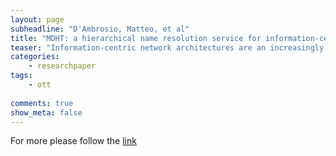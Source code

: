 ```yaml
---
layout: page
subheadline: "D'Ambrosio, Matteo, et al"
title: "MDHT: a hierarchical name resolution service for information-centric networks"
teaser: "Information-centric network architectures are an increasingly important approach for future Internet architectures. Several approaches are based on a non-hierarchical identifier (ID) namespace that requires some kind of global Name Resolution Service (NRS) to translate the object IDs into network addresses. Building a world-wide NRS for such a namespace with 1015 expected IDs is challenging because of requirements such as low latency, efficient network utilization, and anycast routing. In this paper, we present an NRS called Multi-level Distributed Hash Table (MDHT). It provides name-based anycast routing, can support constant hop resolution, and fulfills the afore mentioned requirements. A scalability assessment shows that our system can scale to the Internet level, managing 1015 objects with today's storage technology and 1/10th of today's DNS nodes. The evaluation indicates that a non-hierarchical namespace can be adopted on a global scale, opening up several design alternatives for information-centric network architectures."
categories:
    - researchpaper  
tags:
    - ott
      
comments: true
show_meta: false
---
```



For more please follow the [link](http://dl.acm.org/citation.cfm?id=2018587)
